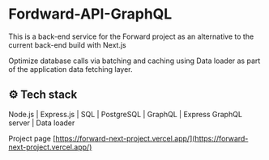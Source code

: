 # Fordward-API-GraphQL

This is a back-end service for the Forward project as an alternative to the current back-end build with Next.js

Optimize database calls via batching and caching using Data loader as part of the application data fetching layer.

## ⚙️ Tech stack

Node.js | Express.js | SQL | PostgreSQL | GraphQL | Express GraphQL server | Data loader

Project page [https://forward-next-project.vercel.app/](https://forward-next-project.vercel.app/)

